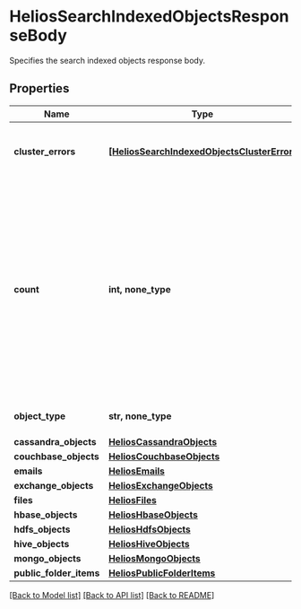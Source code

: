 # HeliosSearchIndexedObjectsResponseBody

Specifies the search indexed objects response body.

## Properties
Name | Type | Description | Notes
------------ | ------------- | ------------- | -------------
**cluster_errors** | [**[HeliosSearchIndexedObjectsClusterError]**](HeliosSearchIndexedObjectsClusterError.md) | A List of errors that occured on a subset of clusters. | [optional] 
**count** | **int, none_type** | Specifies the total number of indexed objects that match the filter and search criteria. Use this value to determine how many additional requests are required to get the full result. | [optional] 
**object_type** | **str, none_type** | Specifies the object type. | [optional] 
**cassandra_objects** | [**HeliosCassandraObjects**](HeliosCassandraObjects.md) |  | [optional] 
**couchbase_objects** | [**HeliosCouchbaseObjects**](HeliosCouchbaseObjects.md) |  | [optional] 
**emails** | [**HeliosEmails**](HeliosEmails.md) |  | [optional] 
**exchange_objects** | [**HeliosExchangeObjects**](HeliosExchangeObjects.md) |  | [optional] 
**files** | [**HeliosFiles**](HeliosFiles.md) |  | [optional] 
**hbase_objects** | [**HeliosHbaseObjects**](HeliosHbaseObjects.md) |  | [optional] 
**hdfs_objects** | [**HeliosHdfsObjects**](HeliosHdfsObjects.md) |  | [optional] 
**hive_objects** | [**HeliosHiveObjects**](HeliosHiveObjects.md) |  | [optional] 
**mongo_objects** | [**HeliosMongoObjects**](HeliosMongoObjects.md) |  | [optional] 
**public_folder_items** | [**HeliosPublicFolderItems**](HeliosPublicFolderItems.md) |  | [optional] 

[[Back to Model list]](../README.md#documentation-for-models) [[Back to API list]](../README.md#documentation-for-api-endpoints) [[Back to README]](../README.md)


